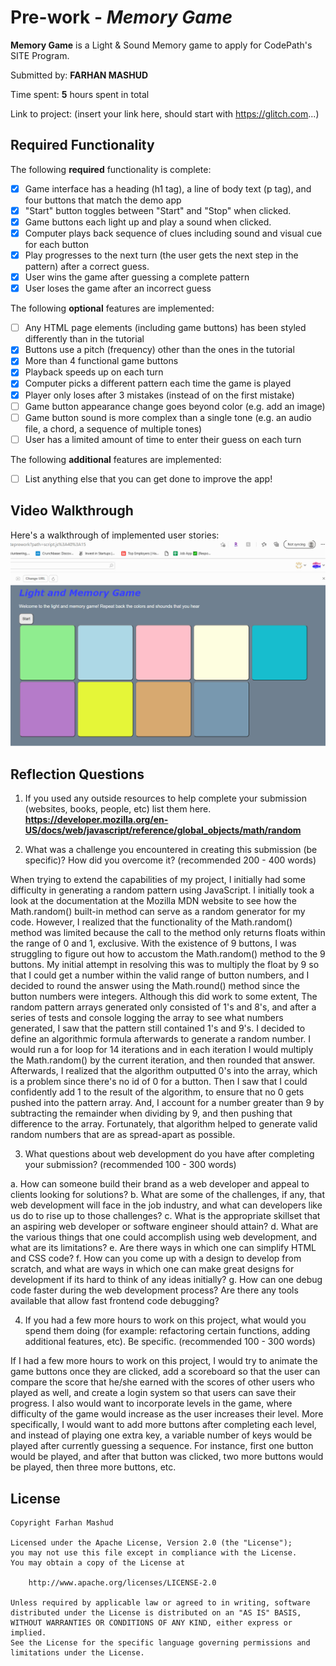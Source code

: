 # Pre-work - *Memory Game*

**Memory Game** is a Light & Sound Memory game to apply for CodePath's SITE Program. 

Submitted by: **FARHAN MASHUD**

Time spent: **5** hours spent in total

Link to project: (insert your link here, should start with https://glitch.com...)

## Required Functionality

The following **required** functionality is complete:

* [X] Game interface has a heading (h1 tag), a line of body text (p tag), and four buttons that match the demo app
* [X] "Start" button toggles between "Start" and "Stop" when clicked. 
* [X] Game buttons each light up and play a sound when clicked. 
* [X] Computer plays back sequence of clues including sound and visual cue for each button
* [X] Play progresses to the next turn (the user gets the next step in the pattern) after a correct guess. 
* [X] User wins the game after guessing a complete pattern
* [X] User loses the game after an incorrect guess

The following **optional** features are implemented:

* [ ] Any HTML page elements (including game buttons) has been styled differently than in the tutorial
* [X] Buttons use a pitch (frequency) other than the ones in the tutorial
* [X] More than 4 functional game buttons
* [X] Playback speeds up on each turn
* [X] Computer picks a different pattern each time the game is played
* [X] Player only loses after 3 mistakes (instead of on the first mistake)
* [ ] Game button appearance change goes beyond color (e.g. add an image)
* [ ] Game button sound is more complex than a single tone (e.g. an audio file, a chord, a sequence of multiple tones)
* [ ] User has a limited amount of time to enter their guess on each turn

The following **additional** features are implemented:

- [ ] List anything else that you can get done to improve the app!

## Video Walkthrough

Here's a walkthrough of implemented user stories:
![](site1.gif)


## Reflection Questions
1. If you used any outside resources to help complete your submission (websites, books, people, etc) list them here. 
**https://developer.mozilla.org/en-US/docs/web/javascript/reference/global_objects/math/random**

2. What was a challenge you encountered in creating this submission (be specific)? How did you overcome it? (recommended 200 - 400 words) 

When trying to extend the capabilities of my project, I initially had some difficulty in generating a random pattern using JavaScript. I initially took a look at the documentation at the Mozilla MDN website to see how the Math.random() built-in method can serve as a random generator for my code. However, I realized that the functionality of the Math.random() method was limited because the call to the method only returns floats within the range of 0 and 1, exclusive. With the existence of 9 buttons, I was struggling to figure out how to accustom the Math.random() method to the 9 buttons. My initial attempt in resolving this was to multiply the float by 9 so that I could get a number within the valid range of button numbers, and I decided to round the answer using the Math.round() method since the button numbers were integers. Although this did work to some extent, The random pattern arrays generated only consisted of 1's and 8's, and after a series of tests and console logging the array to see what numbers generated, I saw that the pattern still contained 1's and 9's. I decided to define an algorithmic formula afterwards to generate a random number. I would run a for loop for 14 iterations and in each iteration I would multiply the Math.random() by the current iteration, and then rounded that answer. Afterwards, I realized that the algorithm outputted 0's into the array, which is a problem since there's no id of 0 for a button. Then I saw that I could confidently add 1 to the result of the algorithm, to ensure that no 0 gets pushed into the pattern array. And, I account for a number greater than 9 by subtracting the remainder when dividing by 9, and then pushing that difference to the array. Fortunately, that algorithm helped to generate valid random numbers that are as spread-apart as possible. 

3. What questions about web development do you have after completing your submission? (recommended 100 - 300 words) 

  a. How can someone build their brand as a web developer and appeal to clients looking for solutions?
  b. What are some of the challenges, if any, that web development will face in the job industry, and  what can developers like us do to rise up to those challenges?
  c. What is the appropriate skillset that an aspiring web developer or software engineer should attain?
  d. What are the various things that one could accomplish using web development, and what are its limitations?
  e. Are there ways in which one can simplify HTML and CSS code?
  f. How can you come up with a design to develop from scratch, and what are ways in which one can make great designs for development if its hard to think of any ideas initially?
  g. How can one debug code faster during the web development process? Are there any tools available that allow fast frontend code debugging?


4. If you had a few more hours to work on this project, what would you spend them doing (for example: refactoring certain functions, adding additional features, etc). Be specific. (recommended 100 - 300 words) 

If I had a few more hours to work on this project, I would try to animate the game buttons once they are clicked, add a scoreboard so that the user can compare the score that he/she earned with the scores of other users who played as well, and create a login system so that users can save their progress. I also would want to incorporate levels in the game, where difficulty of the game would increase as the user increases their level. More specifically, I would want to add more buttons after completing each level, and instead of playing one extra key, a variable number of keys would be played after currently guessing a sequence. For instance, first one button would be played, and after that button was clicked, two more buttons would be played, then three more buttons, etc.  



## License

    Copyright Farhan Mashud

    Licensed under the Apache License, Version 2.0 (the "License");
    you may not use this file except in compliance with the License.
    You may obtain a copy of the License at

        http://www.apache.org/licenses/LICENSE-2.0

    Unless required by applicable law or agreed to in writing, software
    distributed under the License is distributed on an "AS IS" BASIS,
    WITHOUT WARRANTIES OR CONDITIONS OF ANY KIND, either express or implied.
    See the License for the specific language governing permissions and
    limitations under the License.
